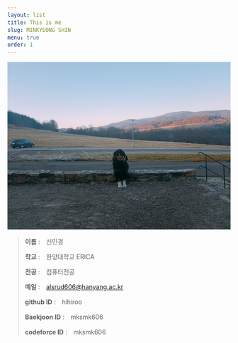```yaml
---
layout: list
title: This is me
slug: MINKYEONG SHIN
menu: true
order: 1
---
```

![image](/assets/img/blog/me1.jpg)


> **이름** :　신민경  
>
> **학교** :　한양대학교 ERICA  
>
> **전공** :　컴퓨터전공  
>
> **메일** :　alsrud606@hanyang.ac.kr  
>
> **github ID** :　hihiroo  
>
> **Baekjoon ID** :　mksmk606  
>
> **codeforce ID** :　mksmk606
